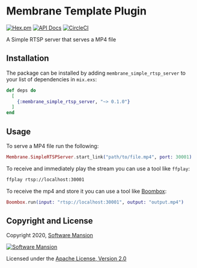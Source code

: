 # Membrane Template Plugin

[![Hex.pm](https://img.shields.io/hexpm/v/membrane_simple_rtsp_server.svg)](https://hex.pm/packages/membrane_simple_rtsp_server)
[![API Docs](https://img.shields.io/badge/api-docs-yellow.svg?style=flat)](https://hexdocs.pm/membrane_simple_rtsp_server)
[![CircleCI](https://circleci.com/gh/membraneframework/membrane_simple_rtsp_server.svg?style=svg)](https://circleci.com/gh/membraneframework/membrane_simple_rtsp_server)

A Simple RTSP server that serves a MP4 file

## Installation

The package can be installed by adding `membrane_simple_rtsp_server` to your list of dependencies in `mix.exs`:

```elixir
def deps do
  [
    {:membrane_simple_rtsp_server, "~> 0.1.0"}
  ]
end
```

## Usage

To serve a MP4 file run the following:
```elixir
Membrane.SimpleRTSPServer.start_link("path/to/file.mp4", port: 30001)
```

To receive and immediately play the stream you can use a tool like `ffplay`:
```sh
ffplay rtsp://localhost:30001
```

To receive the mp4 and store it you can use a tool like [Boombox](https://github.com/membraneframework/boombox):
```elixir
Boombox.run(input: "rtsp://localhost:30001", output: "output.mp4")
```

## Copyright and License

Copyright 2020, [Software Mansion](https://swmansion.com/?utm_source=git&utm_medium=readme&utm_campaign=membrane_template_plugin)

[![Software Mansion](https://logo.swmansion.com/logo?color=white&variant=desktop&width=200&tag=membrane-github)](https://swmansion.com/?utm_source=git&utm_medium=readme&utm_campaign=membrane_template_plugin)

Licensed under the [Apache License, Version 2.0](LICENSE)
